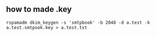 ## how to made .key

```
rspamadm dkim_keygen -s 'smtpbook' -b 2048 -d a.test -k a.test.smtpook.key > a.test.txt
```
